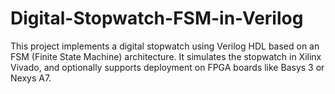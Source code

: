 # Digital-Stopwatch-FSM-in-Verilog
This project implements a digital stopwatch using Verilog HDL based on an FSM (Finite State Machine) architecture. It simulates the stopwatch in Xilinx Vivado, and optionally supports deployment on FPGA boards like Basys 3 or Nexys A7.
